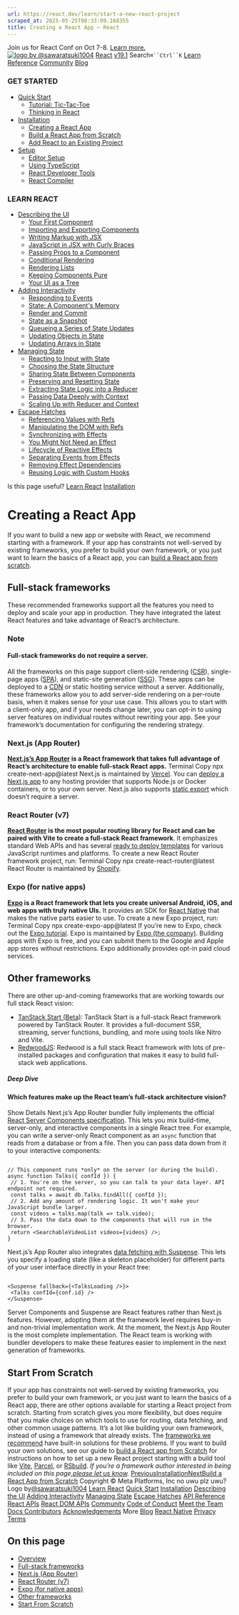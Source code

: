 ```yaml
---
url: https://react.dev/learn/start-a-new-react-project
scraped_at: 2025-05-25T08:33:09.168355
title: Creating a React App – React
---
```


Join us for React Conf on Oct 7-8.
[Learn more.](https://conf.react.dev/)
[![logo by @sawaratsuki1004](https://react.dev/_next/image?url=%2Fimages%2Fuwu.png&w=128&q=75)](https://react.dev/)
[React](https://react.dev/)
[v19.1](https://react.dev/versions)
Search`⌘``Ctrl``K`
[Learn](https://react.dev/learn)
[Reference](https://react.dev/reference/react)
[Community](https://react.dev/community)
[Blog](https://react.dev/blog)
[](https://react.dev/community/translations)
[](https://github.com/facebook/react/releases)
### GET STARTED
  * [Quick Start ](https://react.dev/learn "Quick Start")
    * [Tutorial: Tic-Tac-Toe ](https://react.dev/learn/tutorial-tic-tac-toe "Tutorial: Tic-Tac-Toe")
    * [Thinking in React ](https://react.dev/learn/thinking-in-react "Thinking in React")
  * [Installation ](https://react.dev/learn/installation "Installation")
    * [Creating a React App ](https://react.dev/learn/creating-a-react-app "Creating a React App")
    * [Build a React App from Scratch ](https://react.dev/learn/build-a-react-app-from-scratch "Build a React App from Scratch")
    * [Add React to an Existing Project ](https://react.dev/learn/add-react-to-an-existing-project "Add React to an Existing Project")
  * [Setup ](https://react.dev/learn/setup "Setup")
    * [Editor Setup ](https://react.dev/learn/editor-setup "Editor Setup")
    * [Using TypeScript ](https://react.dev/learn/typescript "Using TypeScript")
    * [React Developer Tools ](https://react.dev/learn/react-developer-tools "React Developer Tools")
    * [React Compiler ](https://react.dev/learn/react-compiler "React Compiler")
### LEARN REACT
  * [Describing the UI ](https://react.dev/learn/describing-the-ui "Describing the UI")
    * [Your First Component ](https://react.dev/learn/your-first-component "Your First Component")
    * [Importing and Exporting Components ](https://react.dev/learn/importing-and-exporting-components "Importing and Exporting Components")
    * [Writing Markup with JSX ](https://react.dev/learn/writing-markup-with-jsx "Writing Markup with JSX")
    * [JavaScript in JSX with Curly Braces ](https://react.dev/learn/javascript-in-jsx-with-curly-braces "JavaScript in JSX with Curly Braces")
    * [Passing Props to a Component ](https://react.dev/learn/passing-props-to-a-component "Passing Props to a Component")
    * [Conditional Rendering ](https://react.dev/learn/conditional-rendering "Conditional Rendering")
    * [Rendering Lists ](https://react.dev/learn/rendering-lists "Rendering Lists")
    * [Keeping Components Pure ](https://react.dev/learn/keeping-components-pure "Keeping Components Pure")
    * [Your UI as a Tree ](https://react.dev/learn/understanding-your-ui-as-a-tree "Your UI as a Tree")
  * [Adding Interactivity ](https://react.dev/learn/adding-interactivity "Adding Interactivity")
    * [Responding to Events ](https://react.dev/learn/responding-to-events "Responding to Events")
    * [State: A Component's Memory ](https://react.dev/learn/state-a-components-memory "State: A Component's Memory")
    * [Render and Commit ](https://react.dev/learn/render-and-commit "Render and Commit")
    * [State as a Snapshot ](https://react.dev/learn/state-as-a-snapshot "State as a Snapshot")
    * [Queueing a Series of State Updates ](https://react.dev/learn/queueing-a-series-of-state-updates "Queueing a Series of State Updates")
    * [Updating Objects in State ](https://react.dev/learn/updating-objects-in-state "Updating Objects in State")
    * [Updating Arrays in State ](https://react.dev/learn/updating-arrays-in-state "Updating Arrays in State")
  * [Managing State ](https://react.dev/learn/managing-state "Managing State")
    * [Reacting to Input with State ](https://react.dev/learn/reacting-to-input-with-state "Reacting to Input with State")
    * [Choosing the State Structure ](https://react.dev/learn/choosing-the-state-structure "Choosing the State Structure")
    * [Sharing State Between Components ](https://react.dev/learn/sharing-state-between-components "Sharing State Between Components")
    * [Preserving and Resetting State ](https://react.dev/learn/preserving-and-resetting-state "Preserving and Resetting State")
    * [Extracting State Logic into a Reducer ](https://react.dev/learn/extracting-state-logic-into-a-reducer "Extracting State Logic into a Reducer")
    * [Passing Data Deeply with Context ](https://react.dev/learn/passing-data-deeply-with-context "Passing Data Deeply with Context")
    * [Scaling Up with Reducer and Context ](https://react.dev/learn/scaling-up-with-reducer-and-context "Scaling Up with Reducer and Context")
  * [Escape Hatches ](https://react.dev/learn/escape-hatches "Escape Hatches")
    * [Referencing Values with Refs ](https://react.dev/learn/referencing-values-with-refs "Referencing Values with Refs")
    * [Manipulating the DOM with Refs ](https://react.dev/learn/manipulating-the-dom-with-refs "Manipulating the DOM with Refs")
    * [Synchronizing with Effects ](https://react.dev/learn/synchronizing-with-effects "Synchronizing with Effects")
    * [You Might Not Need an Effect ](https://react.dev/learn/you-might-not-need-an-effect "You Might Not Need an Effect")
    * [Lifecycle of Reactive Effects ](https://react.dev/learn/lifecycle-of-reactive-effects "Lifecycle of Reactive Effects")
    * [Separating Events from Effects ](https://react.dev/learn/separating-events-from-effects "Separating Events from Effects")
    * [Removing Effect Dependencies ](https://react.dev/learn/removing-effect-dependencies "Removing Effect Dependencies")
    * [Reusing Logic with Custom Hooks ](https://react.dev/learn/reusing-logic-with-custom-hooks "Reusing Logic with Custom Hooks")


Is this page useful?
[Learn React](https://react.dev/learn)
[Installation](https://react.dev/learn/installation)
# Creating a React App[](https://react.dev/learn/creating-a-react-app#undefined "Link for this heading")
If you want to build a new app or website with React, we recommend starting with a framework.
If your app has constraints not well-served by existing frameworks, you prefer to build your own framework, or you just want to learn the basics of a React app, you can [build a React app from scratch](https://react.dev/learn/build-a-react-app-from-scratch).
## Full-stack frameworks [](https://react.dev/learn/creating-a-react-app#full-stack-frameworks "Link for Full-stack frameworks ")
These recommended frameworks support all the features you need to deploy and scale your app in production. They have integrated the latest React features and take advantage of React’s architecture.
### Note
#### Full-stack frameworks do not require a server. [](https://react.dev/learn/creating-a-react-app#react-frameworks-do-not-require-a-server "Link for Full-stack frameworks do not require a server. ")
All the frameworks on this page support client-side rendering ([CSR](https://developer.mozilla.org/en-US/docs/Glossary/CSR)), single-page apps ([SPA](https://developer.mozilla.org/en-US/docs/Glossary/SPA)), and static-site generation ([SSG](https://developer.mozilla.org/en-US/docs/Glossary/SSG)). These apps can be deployed to a [CDN](https://developer.mozilla.org/en-US/docs/Glossary/CDN) or static hosting service without a server. Additionally, these frameworks allow you to add server-side rendering on a per-route basis, when it makes sense for your use case.
This allows you to start with a client-only app, and if your needs change later, you can opt-in to using server features on individual routes without rewriting your app. See your framework’s documentation for configuring the rendering strategy.
### Next.js (App Router) [](https://react.dev/learn/creating-a-react-app#nextjs-app-router "Link for Next.js \(App Router\) ")
**[Next.js’s App Router](https://nextjs.org/docs) is a React framework that takes full advantage of React’s architecture to enable full-stack React apps.**
Terminal
Copy
npx create-next-app@latest
Next.js is maintained by [Vercel](https://vercel.com/). You can [deploy a Next.js app](https://nextjs.org/docs/app/building-your-application/deploying) to any hosting provider that supports Node.js or Docker containers, or to your own server. Next.js also supports [static export](https://nextjs.org/docs/app/building-your-application/deploying/static-exports) which doesn’t require a server.
### React Router (v7) [](https://react.dev/learn/creating-a-react-app#react-router-v7 "Link for React Router \(v7\) ")
**[React Router](https://reactrouter.com/start/framework/installation) is the most popular routing library for React and can be paired with Vite to create a full-stack React framework**. It emphasizes standard Web APIs and has several [ready to deploy templates](https://github.com/remix-run/react-router-templates) for various JavaScript runtimes and platforms.
To create a new React Router framework project, run:
Terminal
Copy
npx create-react-router@latest
React Router is maintained by [Shopify](https://www.shopify.com).
### Expo (for native apps) [](https://react.dev/learn/creating-a-react-app#expo "Link for Expo \(for native apps\) ")
**[Expo](https://expo.dev/) is a React framework that lets you create universal Android, iOS, and web apps with truly native UIs.** It provides an SDK for [React Native](https://reactnative.dev/) that makes the native parts easier to use. To create a new Expo project, run:
Terminal
Copy
npx create-expo-app@latest
If you’re new to Expo, check out the [Expo tutorial](https://docs.expo.dev/tutorial/introduction/).
Expo is maintained by [Expo (the company)](https://expo.dev/about). Building apps with Expo is free, and you can submit them to the Google and Apple app stores without restrictions. Expo additionally provides opt-in paid cloud services.
## Other frameworks [](https://react.dev/learn/creating-a-react-app#other-frameworks "Link for Other frameworks ")
There are other up-and-coming frameworks that are working towards our full stack React vision:
  * [TanStack Start (Beta)](https://tanstack.com/): TanStack Start is a full-stack React framework powered by TanStack Router. It provides a full-document SSR, streaming, server functions, bundling, and more using tools like Nitro and Vite.
  * [RedwoodJS](https://redwoodjs.com/): Redwood is a full stack React framework with lots of pre-installed packages and configuration that makes it easy to build full-stack web applications.


##### Deep Dive
#### Which features make up the React team’s full-stack architecture vision? [](https://react.dev/learn/creating-a-react-app#which-features-make-up-the-react-teams-full-stack-architecture-vision "Link for Which features make up the React team’s full-stack architecture vision? ")
Show Details
Next.js’s App Router bundler fully implements the official [React Server Components specification](https://github.com/reactjs/rfcs/blob/main/text/0188-server-components.md). This lets you mix build-time, server-only, and interactive components in a single React tree.
For example, you can write a server-only React component as an `async` function that reads from a database or from a file. Then you can pass data down from it to your interactive components:
```

// This component runs *only* on the server (or during the build).
async function Talks({ confId }) {
 // 1. You're on the server, so you can talk to your data layer. API endpoint not required.
 const talks = await db.Talks.findAll({ confId });
 // 2. Add any amount of rendering logic. It won't make your JavaScript bundle larger.
 const videos = talks.map(talk => talk.video);
 // 3. Pass the data down to the components that will run in the browser.
 return <SearchableVideoList videos={videos} />;
}

```

Next.js’s App Router also integrates [data fetching with Suspense](https://react.dev/blog/2022/03/29/react-v18#suspense-in-data-frameworks). This lets you specify a loading state (like a skeleton placeholder) for different parts of your user interface directly in your React tree:
```

<Suspense fallback={<TalksLoading />}>
 <Talks confId={conf.id} />
</Suspense>

```

Server Components and Suspense are React features rather than Next.js features. However, adopting them at the framework level requires buy-in and non-trivial implementation work. At the moment, the Next.js App Router is the most complete implementation. The React team is working with bundler developers to make these features easier to implement in the next generation of frameworks.
## Start From Scratch [](https://react.dev/learn/creating-a-react-app#start-from-scratch "Link for Start From Scratch ")
If your app has constraints not well-served by existing frameworks, you prefer to build your own framework, or you just want to learn the basics of a React app, there are other options available for starting a React project from scratch.
Starting from scratch gives you more flexibility, but does require that you make choices on which tools to use for routing, data fetching, and other common usage patterns. It’s a lot like building your own framework, instead of using a framework that already exists. The [frameworks we recommend](https://react.dev/learn/creating-a-react-app#full-stack-frameworks) have built-in solutions for these problems.
If you want to build your own solutions, see our guide to [build a React app from Scratch](https://react.dev/learn/build-a-react-app-from-scratch) for instructions on how to set up a new React project starting with a build tool like [Vite](https://vite.dev/), [Parcel](https://parceljs.org/), or [RSbuild](https://rsbuild.dev/).
_If you’re a framework author interested in being included on this page,[please let us know](https://github.com/reactjs/react.dev/issues/new?assignees=&labels=type%3A+framework&projects=&template=3-framework.yml&title=%5BFramework%5D%3A+)._
[PreviousInstallation](https://react.dev/learn/installation)[NextBuild a React App from Scratch](https://react.dev/learn/build-a-react-app-from-scratch)
[](https://opensource.fb.com/)
Copyright © Meta Platforms, Inc
no uwu plz
uwu?
Logo by[@sawaratsuki1004](https://twitter.com/sawaratsuki1004)
[Learn React](https://react.dev/learn)
[Quick Start](https://react.dev/learn)
[Installation](https://react.dev/learn/installation)
[Describing the UI](https://react.dev/learn/describing-the-ui)
[Adding Interactivity](https://react.dev/learn/adding-interactivity)
[Managing State](https://react.dev/learn/managing-state)
[Escape Hatches](https://react.dev/learn/escape-hatches)
[API Reference](https://react.dev/reference/react)
[React APIs](https://react.dev/reference/react)
[React DOM APIs](https://react.dev/reference/react-dom)
[Community](https://react.dev/community)
[Code of Conduct](https://github.com/facebook/react/blob/main/CODE_OF_CONDUCT.md)
[Meet the Team](https://react.dev/community/team)
[Docs Contributors](https://react.dev/community/docs-contributors)
[Acknowledgements](https://react.dev/community/acknowledgements)
More
[Blog](https://react.dev/blog)
[React Native](https://reactnative.dev/)
[Privacy](https://opensource.facebook.com/legal/privacy)
[Terms](https://opensource.fb.com/legal/terms/)
[](https://www.facebook.com/react)[](https://twitter.com/reactjs)[](https://bsky.app/profile/react.dev)[](https://github.com/facebook/react)
## On this page
  * [Overview](https://react.dev/learn/creating-a-react-app)
  * [Full-stack frameworks ](https://react.dev/learn/creating-a-react-app#full-stack-frameworks)
  * [Next.js (App Router) ](https://react.dev/learn/creating-a-react-app#nextjs-app-router)
  * [React Router (v7) ](https://react.dev/learn/creating-a-react-app#react-router-v7)
  * [Expo (for native apps) ](https://react.dev/learn/creating-a-react-app#expo)
  * [Other frameworks ](https://react.dev/learn/creating-a-react-app#other-frameworks)
  * [Start From Scratch ](https://react.dev/learn/creating-a-react-app#start-from-scratch)



